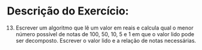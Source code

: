 # Descrição do Exercício:

13. Escrever um algoritmo que lê um valor em reais e calcula qual o menor número possível de notas de 100, 50, 10, 5 e 1 em que o valor lido pode ser decomposto. Escrever o valor lido e a relação de notas necessárias.